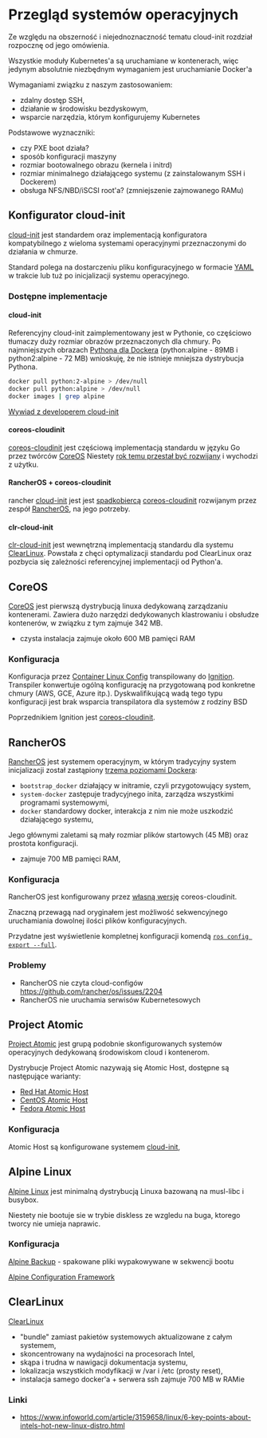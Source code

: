 # Przegląd systemów operacyjnych

Ze względu na obszerność i niejednoznaczność tematu cloud-init rozdział 
rozpocznę od jego omówienia.

Wszystkie moduły Kubernetes'a są uruchamiane w kontenerach, więc jedynym 
absolutnie niezbędnym wymaganiem jest uruchamianie Docker'a

Wymaganiami związku z naszym zastosowaniem:
- zdalny dostęp SSH,
- działanie w środowisku bezdyskowym,
- wsparcie narzędzia, którym konfigurujemy Kubernetes

Podstawowe wyznaczniki:
- czy PXE boot działa?
- sposób konfiguracji maszyny
- rozmiar bootowalnego obrazu (kernela i initrd)
- rozmiar minimalnego działającego systemu (z zainstalowanym SSH i Dockerem)
- obsługa NFS/NBD/iSCSI root'a? (zmniejszenie zajmowanego RAMu)

## Konfigurator cloud-init

[cloud-init](https://cloud-init.io/) jest standardem oraz implementacją 
konfiguratora kompatybilnego z wieloma systemami operacyjnymi przeznaczonymi
do działania w chmurze.

Standard polega na dostarczeniu pliku konfiguracyjnego w formacie 
[YAML](http://yaml.org/) w trakcie lub tuż po inicjalizacji systemu 
operacyjnego. 

### Dostępne implementacje

#### cloud-init

Referencyjny cloud-init zaimplementowany jest w Pythonie, co częściowo 
tłumaczy duży rozmiar obrazów przeznaczonych dla chmury. Po najmniejszych 
obrazach [Pythona dla Dockera](https://hub.docker.com/_/python/)
(python:alpine - 89MB i python2:alpine - 72 MB) wnioskuję, że nie
istnieje mniejsza dystrybucja Pythona.

```bash
docker pull python:2-alpine > /dev/null
docker pull python:alpine > /dev/null
docker images | grep alpine
```

[Wywiad z developerem cloud-init](https://www.podcastinit.com/cloud-init-with-scott-moser-episode-126)

#### coreos-cloudinit

[coreos-cloudinit](https://github.com/coreos/coreos-cloudinit) jest
częściową implementacją standardu w języku Go przez twórców [CoreOS](#coreos)
Niestety 
[rok temu przestał być rozwijany](https://github.com/coreos/coreos-cloudinit/commit/3460ca4414fd91de66cd581d997bf453fd895b67)
i wychodzi z użytku.

#### RancherOS + coreos-cloudinit
rancher [cloud-init](http://rancher.com/docs/os/latest/en/configuration/) jest
jest [spadkobiercą](https://github.com/rancher/os/commit/e2ed97648ad63455743ebc16080a82ee47f8bb0c)
[coreos-cloudinit](#coreos-cloudinit) rozwijanym przez zespół 
[RancherOS](#rancheros), na jego potrzeby.  

#### clr-cloud-init
[clr-cloud-init](https://clearlinux.org/blogs/announcing-clr-cloud-init) jest
wewnętrzną implementacją standardu dla systemu [ClearLinux](#clearlinux).
Powstała z chęci optymalizacji standardu pod ClearLinux oraz pozbycia się
zależności referencyjnej implementacji od Python'a.


## CoreOS 
[CoreOS](https://coreos.com/) jest pierwszą dystrybucją linuxa dedykowaną
zarządzaniu kontenerami. Zawiera dużo narzędzi dedykowanych klastrowaniu i
obsłudze kontenerów, w związku z tym zajmuje 342 MB.

- czysta instalacja zajmuje około 600 MB pamięci RAM

### Konfiguracja
Konfiguracja przez [Container Linux Config](https://coreos.com/os/docs/latest/provisioning.html) 
transpilowany do [Ignition](https://coreos.com/ignition/docs/latest/).
Transpiler konwertuje ogólną konfigurację na przygotowaną pod konkretne
chmury (AWS, GCE, Azure itp.). 
Dyskwalifikującą wadą tego typu konfiguracji jest brak wsparcia transpilatora
dla systemów z rodziny BSD

Poprzednikiem Ignition jest [coreos-cloudinit](#coreos-cloudinit).

## RancherOS
[RancherOS](https://rancher.com/rancher-os/) jest systemem operacyjnym,
w którym tradycyjny system inicjalizacji został zastąpiony [trzema poziomami
Dockera](http://rancher.com/docs/os/latest/en/configuration/docker/):
- `bootstrap_docker` działający w initramie, czyli przygotowujący system,
- `system-docker` zastępuje tradycyjnego inita, zarządza wszystkimi
  programami systemowymi,
- `docker` standardowy docker, interakcja z nim nie może uszkodzić
  działającego systemu,
  
Jego głównymi zaletami są mały rozmiar plików startowych (45 MB) oraz 
prostota konfiguracji.

- zajmuje 700 MB pamięci RAM,
 
### Konfiguracja 
RancherOS jest konfigurowany przez [własną wersję](#rancheros-+-coreos-cloudinit)
coreos-cloudinit.

Znaczną przewagą nad oryginałem jest możliwość sekwencyjnego uruchamiania 
dowolnej ilości plików konfiguracyjnych.

Przydatne jest wyświetlenie kompletnej konfiguracji komendą
[`ros config export --full`](https://forums.rancher.com/t/good-cloud-config-reference/5238/3).

### Problemy
- RancherOS nie czyta cloud-configów https://github.com/rancher/os/issues/2204
- RancherOS nie uruchamia serwisów Kubernetesowych



## Project Atomic
[Project Atomic](https://www.projectatomic.io/) jest grupą podobnie 
skonfigurowanych systemów operacyjnych dedykowaną środowiskom cloud i
kontenerom.

Dystrybucje Project Atomic nazywają się Atomic Host, dostępne są następujące 
warianty:
- [Red Hat Atomic Host](https://www.redhat.com/en/resources/enterprise-linux-atomic-host-datasheet)
- [CentOS Atomic Host](https://wiki.centos.org/SpecialInterestGroup/Atomic/Download/)
- [Fedora Atomic Host](https://getfedora.org/atomic/download/)


### Konfiguracja
Atomic Host są konfigurowane systemem [cloud-init](https://cloud-init.io/),

## Alpine Linux
[Alpine Linux](https://alpinelinux.org/) jest minimalną dystrybucją Linuxa
bazowaną na musl-libc i busybox.

Niestety nie bootuje sie w trybie diskless ze wzgledu na buga, ktorego tworcy 
nie umieja naprawic.


### Konfiguracja
[Alpine Backup](https://wiki.alpinelinux.org/wiki/Alpine_local_backup) - spakowane pliki wypakowywane w sekwencji bootu

[Alpine Configuration Framework](http://wiki.alpinelinux.org/wiki/Alpine_Configuration_Framework_Design)


## ClearLinux

[ClearLinux](https://clearlinux.org/)

- "bundle" zamiast pakietów systemowych aktualizowane z całym systemem,
- skoncentrowany na wydajności na procesorach Intel,
- skąpa i trudna w nawigacji dokumentacja systemu,
- lokalizacja wszystkich modyfikacji w /var i /etc (prosty reset),
- instalacja samego docker'a + serwera ssh zajmuje 700 MB w RAMie

### Linki
- https://www.infoworld.com/article/3159658/linux/6-key-points-about-intels-hot-new-linux-distro.html
